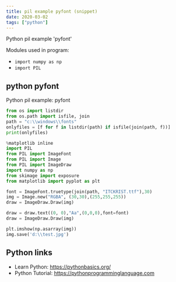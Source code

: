 ```yaml
---
title: pil example pyfont (snippet)
date: 2020-03-02
tags: ["python"]
---
```

Python pil example 'pyfont'


Modules used in program: 
* `import numpy as np`
* `import PIL`

## python pyfont

Python pil example: pyfont

```python
from os import listdir
from os.path import isfile, join
path = "c:\\windows\\fonts"
onlyfiles = [f for f in listdir(path) if isfile(join(path, f))]
print(onlyfiles)

%matplotlib inline
import PIL
from PIL import ImageFont
from PIL import Image
from PIL import ImageDraw
import numpy as np
from skimage import exposure
from matplotlib import pyplot as plt

font = ImageFont.truetype(join(path, "ITCKRIST.ttf"),30)
img = Image.new("RGBA", (30,30),(255,255,255))
draw = ImageDraw.Draw(img)

draw = draw.text((0, 0),"Aa",(0,0,0),font=font)
draw = ImageDraw.Draw(img)

plt.imshow(np.asarray(img))
img.save('d:\\test.jpg')

```

## Python links

- Learn Python: https://pythonbasics.org/
- Python Tutorial: https://pythonprogramminglanguage.com
